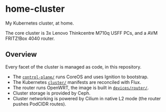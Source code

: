 # home-cluster

My Kubernetes cluster, at home.

The core cluster is 3x Lenovo Thinkcentre M710q USFF PCs, and a AVM FRITZ!Box 4040 router.

## Overview

Every facet of the cluster is managed as code, in this repository.

 * The [`control-plane/`](./control-plane/README.md) runs CoreOS and uses Ignition to bootstrap.
 * The Kubernetes [`cluster/`](./cluster/README.md) manifests are reconciled with Flux.
 * The router runs OpenWRT, the image is built in [`devices/router/`](./devices/router/README.md).
 * Cluster storage is provided by Ceph.
 * Cluster networking is powered by Cilium in native L2 mode (the router pushes PodCIDR routes).
